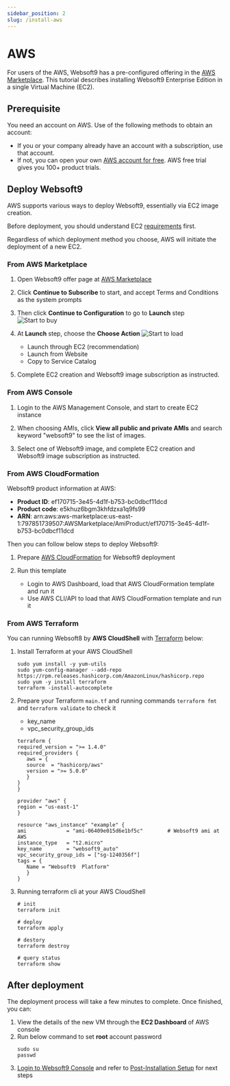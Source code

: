 ```yaml
---
sidebar_position: 2
slug: /install-aws
---
```



# AWS

For users of the AWS, Websoft9 has a pre-configured offering in the [AWS Marketplace](https://aws.amazon.com/marketplace/pp/prodview-5jziwpvx4puq4). This tutorial describes installing Websoft9 Enterprise Edition in a single Virtual Machine (EC2).   

## Prerequisite

You need an account on AWS. Use of the following methods to obtain an account:

- If you or your company already have an account with a subscription, use that account. 
- If not, you can open your own [AWS account for free](https://aws.amazon.com/cn/free). AWS free trial gives you 100+ product trials. 

## Deploy Websoft9

AWS supports various ways to deploy Websoft9, essentially via EC2 image creation.  

Before deployment, you should understand EC2 [requirements](./install-requirements#server) first.     

Regardless of which deployment method you choose, AWS will initiate the deployment of a new EC2.  

### From AWS Marketplace

1. Open Websoft9 offer page at [AWS Marketplace](https://aws.amazon.com/marketplace/pp/prodview-5jziwpvx4puq4)

2. Click **Continue to Subscribe** to start, and accept Terms and Conditions as the system prompts

3. Then click **Continue to Configuration** to go to **Launch** step
   ![Start to buy](./assets/aws-rs-websoft9.png)

4. At **Launch** step, choose the **Choose Action**
   ![Start to load](./assets/aws-imagecreate2-websoft9.png)

   - Launch through EC2 (recommendation)
   - Launch from Website
   - Copy to Service Catalog

5. Complete EC2 creation and Websoft9 image subscription as instructed.

### From AWS Console

1. Login to the AWS Management Console, and start to create EC2 instance

2. When choosing AMIs, click **View all public and private AMIs** and search keyword "websoft9" to see the list of images. 

3. Select one of Websoft9 image, and complete EC2 creation and Websoft9 image subscription as instructed.

### From AWS CloudFormation

Websoft9 product information at AWS:

- **Product ID**: ef170715-3e45-4d1f-b753-bc0dbcf11dcd
- **Product code**: e5khuz6bgm3khfdzxa1q9fs99
- **ARN**: arn:aws:aws-marketplace:us-east-1:797851739507:AWSMarketplace/AmiProduct/ef170715-3e45-4d1f-b753-bc0dbcf11dcd

Then you can follow below steps to deploy Websoft9:  

1. Prepare [AWS CloudFormation](https://aws.amazon.com/cloudformation) for Websoft9 deployment

2. Run this template

   - Login to AWS Dashboard, load that AWS CloudFormation template and run it
   - Use AWS CLI/API to load that AWS CloudFormation template and run it


### From AWS Terraform

You can running Websoft8 by **AWS CloudShell** with [Terraform](https://developer.hashicorp.com/terraform/tutorials/aws) below:  

1. Install Terraform at your AWS CloudShell
   ```
   sudo yum install -y yum-utils
   sudo yum-config-manager --add-repo https://rpm.releases.hashicorp.com/AmazonLinux/hashicorp.repo
   sudo yum -y install terraform
   terraform -install-autocomplete
   ```

2. Prepare your Terraform `main.tf` and running commands `terraform fmt` and `terraform validate` to check it

   - key_name
   - vpc_security_group_ids

   ```
   terraform {
   required_version = ">= 1.4.0"
   required_providers {
      aws = {
      source  = "hashicorp/aws"
      version = ">= 5.0.0"
      }
   }
   }

   provider "aws" {
   region = "us-east-1" 
   }

   resource "aws_instance" "example" {             
   ami             = "ami-06409e015d6e1bf5c"        # Websoft9 ami at AWS
   instance_type   = "t2.micro"                    
   key_name        = "websoft9_auto"               
   vpc_security_group_ids = ["sg-1240356f"]         
   tags = {                                           
      Name = "Websoft9  Platform"
      }
   }

   ```

3. Running terraform cli at your AWS CloudShell
   ```
   # init 
   terraform init

   # deploy
   terraform apply

   # destory
   terraform destroy

   # query status
   terraform show
   ```


## After deployment

The deployment process will take a few minutes to complete. Once finished, you can:

1. View the details of the new VM through the **EC2 Dashboard** of AWS console
2. Run below command to set **root** account password
   ```
   sudo su
   passwd
   ```
3. [Login to Websoft9 Console](./login-console) and refer to [Post-Installation Setup](./install-setup) for next steps